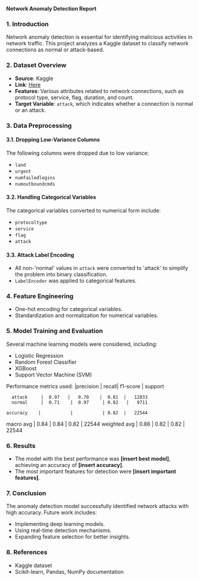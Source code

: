 **Network Anomaly Detection Report**

### 1. Introduction
Network anomaly detection is essential for identifying malicious activities in network traffic. This project analyzes a Kaggle dataset to classify network connections as normal or attack-based.

### 2. Dataset Overview
- **Source**: Kaggle
- **Link**: [Here](https://www.kaggle.com/datasets/anushonkar/network-anamoly-detection/data)
- **Features**: Various attributes related to network connections, such as protocol type, service, flag, duration, and count.
- **Target Variable**: `attack`, which indicates whether a connection is normal or an attack.

### 3. Data Preprocessing
#### 3.1. Dropping Low-Variance Columns
The following columns were dropped due to low variance:
- `land`
- `urgent`
- `numfailedlogins`
- `numoutboundcmds`

#### 3.2. Handling Categorical Variables
The categorical variables converted to numerical form include:
- `protocoltype`
- `service`
- `flag`
- `attack`

#### 3.3. Attack Label Encoding
- All non-'normal' values in `attack` were converted to 'attack' to simplify the problem into binary classification.
- `LabelEncoder` was applied to categorical features.

### 4. Feature Engineering
- One-hot encoding for categorical variables.
- Standardization and normalization for numerical variables.

### 5. Model Training and Evaluation
Several machine learning models were considered, including:
- Logistic Regression
- Random Forest Classifier
- XGBoost
- Support Vector Machine (SVM)

Performance metrics used:
      |precision  |  recall| f1-score  | support

      attack     |  0.97   |   0.70    |  0.81  |   12833
      normal     |  0.71    |  0.97     | 0.82   |   9711

    accuracy    |           |           | 0.82  |   22544
   macro avg     |  0.84  |    0.84     | 0.82   |  22544
weighted avg      | 0.86   |   0.82     | 0.82    | 22544

### 6. Results
- The model with the best performance was **[insert best model]**, achieving an accuracy of **[insert accuracy]**.
- The most important features for detection were **[insert important features]**.

### 7. Conclusion
The anomaly detection model successfully identified network attacks with high accuracy. Future work includes:
- Implementing deep learning models.
- Using real-time detection mechanisms.
- Expanding feature selection for better insights.

### 8. References
- Kaggle dataset
- Scikit-learn, Pandas, NumPy documentation
